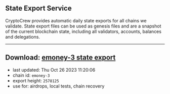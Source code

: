 ## State Export Service
CryptoCrew provides automatic daily state exports for all chains we validate. State export files can be used as genesis files and are a snapshot of the current blockchain state, including all validators, accounts, balances and delegations.

---
**Download: [emoney-3 state export](https://dl.ccvalidators.com/SERVICE/emoney/emoney-3_export_2578125.json)**
---

- last updated: Thu Oct 26 2023 11:20:06
- chain id: `emoney-3`
- export height: `2578125`
- use for: airdrops, local tests, chain recovery
